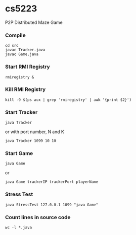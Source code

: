 # cs5223
P2P Distributed Maze Game

### Compile
```
cd src
javac Tracker.java
javac Game.java
```

### Start RMI Registry
```
rmiregistry &
```

### Kill RMI Registry
```
kill -9 $(ps aux | grep 'rmiregistry' | awk '{print $2}')
```

### Start Tracker
```
java Tracker
```
or with port number, N and K
```
java Tracker 1099 10 10
```

### Start Game
```
java Game
```
or
```
java Game trackerIP trackerPort playerName
```

### Stress Test
```
java StressTest 127.0.0.1 1099 "java Game"
```

### Count lines in source code
```
wc -l *.java
```